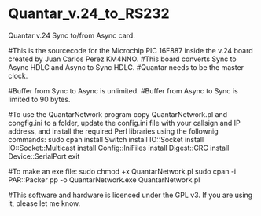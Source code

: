 # Quantar_v.24_to_RS232
Quantar v.24 Sync to/from Async card.

#This is the sourcecode for the Microchip PIC 16F887 inside the v.24 board created by Juan Carlos Perez KM4NNO.
#This board converts Sync to Async HDLC and Async to Sync HDLC.
#Quantar needs to be the master clock.

#Buffer from Sync to Async is unlimited.
#Buffer from Async to Sync is limited to 90 bytes.


#To use the QuantarNetwork program copy QuantarNetwork.pl and congfig.ini to a folder, update the config.ini file with your callsign and IP address, and install the required Perl libraries using the follownig commands:
sudo cpan
install Switch
install IO::Socket
install IO::Socket::Multicast
install Config::IniFiles
install Digest::CRC
install Device::SerialPort
exit
 
#To make an exe file:
sudo chmod +x QuantarNetwork.pl
sudo cpan -i PAR::Packer
pp -o QuantarNetwork.exe QuantarNetwork.pl


#This software and hardware is licenced under the GPL v3. If you are using it, please let me know.

